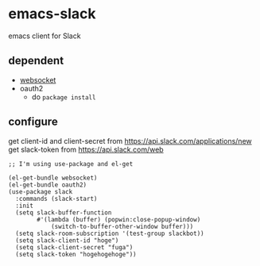 # emacs-slack

emacs client for Slack

## dependent
- [websocket](https://github.com/ahyatt/emacs-websocket)
- oauth2
  - do `package install`


## configure

get client-id and client-secret from https://api.slack.com/applications/new
get slack-token from https://api.slack.com/web

```elisp
;; I'm using use-package and el-get

(el-get-bundle websocket)
(el-get-bundle oauth2)
(use-package slack
  :commands (slack-start)
  :init
  (setq slack-buffer-function
        #'(lambda (buffer) (popwin:close-popup-window)
            (switch-to-buffer-other-window buffer)))
  (setq slack-room-subscription '(test-group slackbot))
  (setq slack-client-id "hoge")
  (setq slack-client-secret "fuga")
  (setq slack-token "hogehogehoge"))

```

